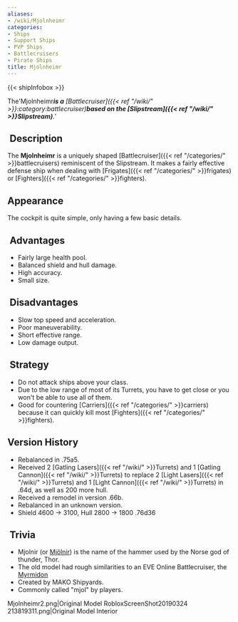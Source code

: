 ```yaml
---
aliases:
- /wiki/Mjolnheimr
categories:
- Ships
- Support Ships
- PVP Ships
- Battlecruisers
- Pirate Ships
title: Mjolnheimr
---  
```


{{< shipInfobox >}} 

The'Mjolnheimr***is a** [Battlecruiser]({{< ref "/wiki/" >}}:category:battlecruiser)**based on the [Slipstream]({{< ref "/wiki/" >}}Slipstream)**.*' 

##  Description

The **Mjolnheimr** is a uniquely shaped [Battlecruiser]({{< ref "/categories/" >}}battlecruisers) reminiscent of the Slipstream. It makes a fairly effective defense ship when dealing with [Frigates]({{< ref "/categories/" >}}frigates) or [Fighters]({{< ref "/categories/" >}}fighters).

## Appearance

The cockpit is quite simple, only having a few basic details.

##  Advantages

- Fairly large health pool.
- Balanced shield and hull damage.
- High accuracy.
- Small size.

##  Disadvantages

- Slow top speed and acceleration.
- Poor maneuverability.
- Short effective range.
- Low damage output.

##  Strategy

- Do not attack ships above your class.
- Due to the low range of most of its Turrets, you have to get close or you won't be able to use all of them.
- Good for countering [Carriers]({{< ref "/categories/" >}}carriers) because it can quickly kill most [Fighters]({{< ref "/categories/" >}}fighters).

## Version History 

- Rebalanced in .75a5.
- Received 2 [Gatling Lasers]({{< ref "/wiki/" >}}Turrets) and 1 [Gatling Cannon]({{< ref "/wiki/" >}}Turrets) to replace 2 [Light Lasers]({{< ref "/wiki/" >}}Turrets) and 1 [Light Cannon]({{< ref "/wiki/" >}}Turrets) in .64d, as well as 200 more hull.
- Received a remodel in version .66b.
- Rebalanced in an unknown version.
- Shield 4600 -> 3100, Hull 2800 -> 1800 .76d36

##  Trivia

- Mjolnir (or [Mjölnir](https://en.wikipedia.org/wiki/Mj%C3%B6lnir)) is the name of the hammer used by the Norse god of thunder, Thor.
- The old model had rough similarities to an EVE Online Battlecruiser, the [Myrmidon](https://evepics.files.wordpress.com/2010/02/epmyrmidon.jpg)
- Created by MAKO Shipyards.
- Commonly called "mjol" by players.

Mjolnheimr2.png|Original Model RobloxScreenShot20190324 213819311.png|Original Model Interior